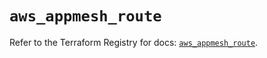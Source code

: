# `aws_appmesh_route`

Refer to the Terraform Registry for docs: [`aws_appmesh_route`](https://registry.terraform.io/providers/hashicorp/aws/4.54.0/docs/resources/appmesh_route).

